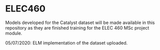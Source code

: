 # ELEC460
Models developed for the Catalyst dataset will be made available in this repository as they are finished training for the ELEC 460 MSc project module.

05/07/2020: ELM implementation of the dataset uploaded.
